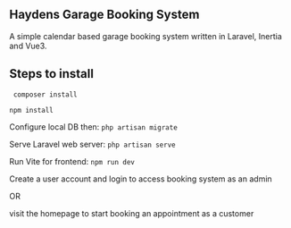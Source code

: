 
## Haydens Garage Booking System

A simple calendar based garage booking system written in Laravel, Inertia and Vue3.

## Steps to install

`` composer install``

`` npm install ``

Configure local DB then:
 `` php artisan migrate ``

Serve Laravel web server:
`` php artisan serve ``

Run Vite for frontend:
`` npm run dev ``


Create a user account and login to access booking system as an admin

OR

visit the homepage to start booking an appointment as a customer

